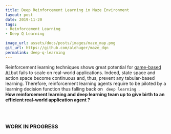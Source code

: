 ```yaml
---
title: Deep Reinforcement Learning in Maze Environment
layout: post
date: 2019-11-20
tags: 
- Reinforcement Learning
- Deep Q Learning 

image_url: assets/docs/posts/images/maze_map.png
git_url: https://github.com/alehuger/maze_dqn
permalink: deep-q-learning
---
```


Reinforcement learning techniques shows great potential for <a href="https://alehuger.github.io/board-game-ai"> game-based AI </a> but fails to scale on real-world applications. Indeed, state space and action space become continuous and, thus, prevent any tabular-based learning. 
Therefore, reinforcement learning agents require to be piloted by a learning decision function thus falling back on <code class="highlighter-rouge"> deep learning </code>.
<br> <b> How reinforcement learning and deep learning team up to give birth to an efficient real-world application agent ? </b>

<p style="padding-top: 2em;"  > 
</p>

<h3> WORK IN PROGRESS </h3>

